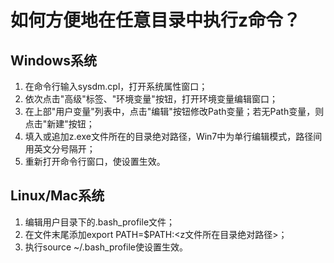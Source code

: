 # 如何方便地在任意目录中执行z命令？
## Windows系统
1. 在命令行输入sysdm.cpl，打开系统属性窗口；
2. 依次点击"高级"标签、"环境变量"按钮，打开环境变量编辑窗口；
3. 在上部"用户变量"列表中，点击"编辑"按钮修改Path变量；若无Path变量，则点击"新建"按钮；
4. 填入或追加z.exe文件所在的目录绝对路径，Win7中为单行编辑模式，路径间用英文分号隔开；
5. 重新打开命令行窗口，使设置生效。

## Linux/Mac系统
1. 编辑用户目录下的.bash_profile文件；
2. 在文件末尾添加export PATH=$PATH:<z文件所在目录绝对路径>；
3. 执行source ~/.bash_profile使设置生效。
